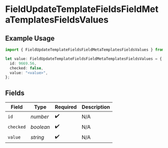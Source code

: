 # FieldUpdateTemplateFieldsFieldMetaTemplatesFieldsValues

## Example Usage

```typescript
import { FieldUpdateTemplateFieldsFieldMetaTemplatesFieldsValues } from "@documenso/sdk-typescript/models/operations";

let value: FieldUpdateTemplateFieldsFieldMetaTemplatesFieldsValues = {
  id: 9669.56,
  checked: false,
  value: "<value>",
};
```

## Fields

| Field              | Type               | Required           | Description        |
| ------------------ | ------------------ | ------------------ | ------------------ |
| `id`               | *number*           | :heavy_check_mark: | N/A                |
| `checked`          | *boolean*          | :heavy_check_mark: | N/A                |
| `value`            | *string*           | :heavy_check_mark: | N/A                |